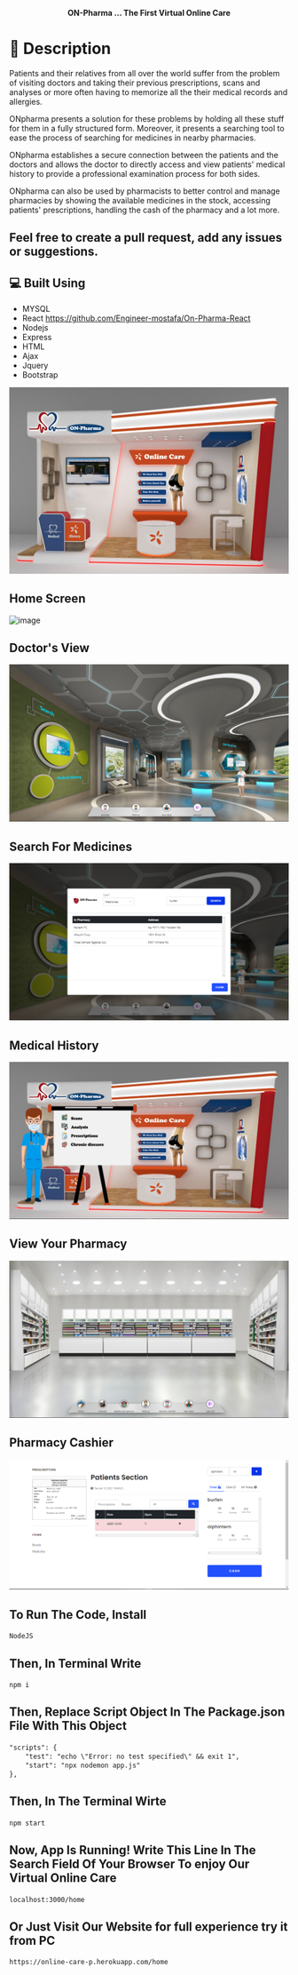 <p align="center">
    <strong><b>ON-Pharma ... The First Virtual Online Care</b></strong>
    
</p>

# 📙 Description
Patients and their relatives from all over the world suffer from the problem of visiting doctors and taking their previous prescriptions, scans and analyses or more often having to memorize all the their medical records and allergies. 

ONpharma presents a solution for these problems by holding all these stuff for them in a fully structured form. Moreover, it presents a searching tool to ease the process of searching for medicines in nearby pharmacies. 

ONpharma establishes a secure connection between the patients and the doctors and allows the doctor to directly access and view patients' medical history to provide a professional examination process for both sides. 

ONpharma can also be used by pharmacists to better control and manage pharmacies by showing the available medicines in the stock, accessing patients' prescriptions, handling the cash of the pharmacy and a lot more.

Feel free to create a pull request, add any issues or suggestions. 
--------------------

💻 Built Using
--------------------
   * MYSQL
   * React https://github.com/Engineer-mostafa/On-Pharma-React
   * Nodejs
   * Express
   * HTML
   * Ajax
   * Jquery
   * Bootstrap



<img src="public/images/booth.jpg">



Home Screen
-----------------------
![image](https://user-images.githubusercontent.com/56788883/104456115-e20c6400-55b0-11eb-830c-8ad11abb1c0b.png)


Doctor's View
-----------------------
<img src="public/images/1.png">


Search For Medicines
-----------------------
<img src="public/images/2.png">


Medical History
-----------------------
<img src="public/images/3.png">


View Your Pharmacy
-----------------------
<img src="public/images/4.png">


Pharmacy Cashier
-----------------------
<img src="public/images/5.png">






To Run The Code, Install
----------------------------
    NodeJS


Then, In Terminal Write 
----------------------------
    npm i

Then, Replace Script Object In The Package.json File With This Object
-------------------------------------------------------------------------
    "scripts": {
        "test": "echo \"Error: no test specified\" && exit 1",
        "start": "npx nodemon app.js"
    },


Then, In The Terminal Wirte
-----------------------------
    npm start

Now, App Is Running! Write This Line In The Search Field Of Your Browser To enjoy Our Virtual Online Care
--------------------------------------------------------------------------------------------------------------
    localhost:3000/home



Or Just Visit Our Website for full experience try it from PC
----------------------------
    https://online-care-p.herokuapp.com/home
    

